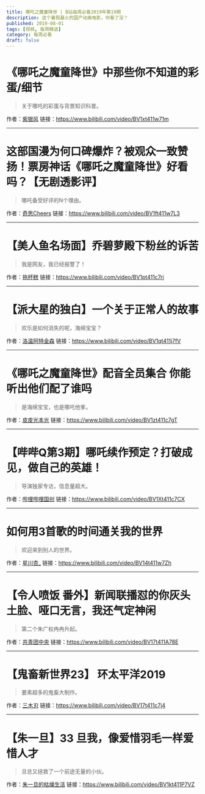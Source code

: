 ```yaml
---
title: 哪吒之魔童降世 | B站每周必看2019年第19期
description: 这个暑假最火的国产动画电影，你看了没？
published: 2019-08-01
tags: [视频, 每周精选]
category: 每周必看
draft: false
---
```


# 《哪吒之魔童降世》中那些你不知道的彩蛋/细节
> 关于哪吒的彩蛋与背景知识科普。

作者：[紫银风](https://space.bilibili.com/8797300)
链接：https://www.bilibili.com/video/BV1xt411w71m

---

# 这部国漫为何口碑爆炸？被观众一致赞扬！票房神话《哪吒之魔童降世》好看吗？【无剧透影评】
> 哪吒备受好评的N个理由。

作者：[奇思Cheers](https://space.bilibili.com/18775476)
链接：https://www.bilibili.com/video/BV1ft411w7L3

---

# 【美人鱼名场面】乔碧萝殿下粉丝的诉苦
> 我是网友，我已经报警了！

作者：[拖杯糕](https://space.bilibili.com/11164789)
链接：https://www.bilibili.com/video/BV1pt411c7rj

---

# 【派大星的独白】一个关于正常人的故事
> 欢乐是如何消失的呢，海绵宝宝？

作者：[洛温阿特金森](https://space.bilibili.com/30222764)
链接：https://www.bilibili.com/video/BV1qt411j7fV

---

# 《哪吒之魔童降世》配音全员集合 你能听出他们配了谁吗
> 是海绵宝宝，也是哪吒他爹。

作者：[皮皮光本光](https://space.bilibili.com/90538663)
链接：https://www.bilibili.com/video/BV1zt411c7gT

---

# 【哔哔Q第3期】哪吒续作预定？打破成见，做自己的英雄！
> 导演独家专访，信息量超大。

作者：[哔哩哔哩国创](https://space.bilibili.com/98627270)
链接：https://www.bilibili.com/video/BV1Xt411c7CX

---

# 如何用3首歌的时间通关我的世界
> 欢迎来到别人的世界。

作者：[星川杏_](https://space.bilibili.com/1384726)
链接：https://www.bilibili.com/video/BV14t411w7Zh

---

# 【令人喷饭 番外】新闻联播怼的你灰头土脸、哑口无言，我还气定神闲
> 第二个朱广权冉冉升起。

作者：[共青团中央](https://space.bilibili.com/20165629)
链接：https://www.bilibili.com/video/BV17t411A78E

---

# 【鬼畜新世界23】 环太平洋2019
> 要素超多的鬼畜大制作。

作者：[三木刃](https://space.bilibili.com/11997177)
链接：https://www.bilibili.com/video/BV17t411c7j4

---

# 【朱一旦】33 旦我，像爱惜羽毛一样爱惜人才
> 旦总又拯救了一个前途无量的小伙。

作者：[朱一旦的枯燥生活](https://space.bilibili.com/437316738)
链接：https://www.bilibili.com/video/BV1kt411P7VZ


